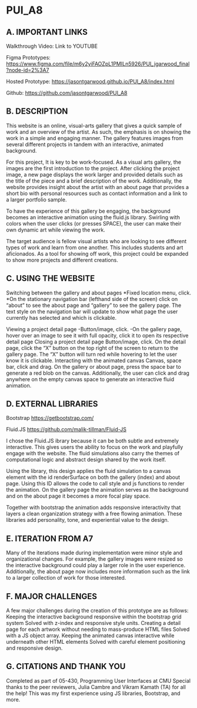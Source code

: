 # PUI_A8

## A.  IMPORTANT LINKS
Walkthrough Video: 
Link to YOUTUBE

Figma Prototypes: https://www.figma.com/file/m6y2yiFAOZpL1PMILn5926/PUI_jgarwood_final?node-id=2%3A7 

Hosted Prototype: https://jasontgarwood.github.io/PUI_A8/index.html 

Github: https://github.com/jasontgarwood/PUI_A8 

## B. DESCRIPTION
This website is an online, visual-arts gallery that gives a quick sample of work and an overview of the artist. As such, the emphasis is on showing the work in a simple and engaging manner. The gallery features images from several different projects in tandem with an interactive, animated background.

For this project, It is key to be work-focused. As a visual arts gallery, the images are the first introduction to the project. After clicking the project image, a new page displays the work larger and provided details such as the title of the piece and a brief description of the work. Additionally, the website provides insight about the artist with an about page that provides a short bio with personal resources such as contact information and a link to a larger portfolio sample.

To have the experience of this gallery be engaging, the background becomes an interactive animation using the fluid.js library. Swirling with colors when the user clicks (or presses SPACE), the user can make their own dynamic art while viewing the work.

The target audience is fellow visual artists who are looking to see different types of work and learn from one another. This includes students and art aficionados. As a tool for showing off work, this project could be expanded to show more projects and different creations.

## C. USING THE WEBSITE

Switching between the gallery and about pages
*Fixed location menu, click.
*On the stationary navigation bar (lefthand side of the screen) click on “about” to see the about page and “gallery” to see the gallery page. The text style on the navigation bar will update to show what page the user currently has selected and which is clickable.

Viewing a project detail page
-Button/image, click.
-On the gallery page, hover over an image to see it with full opacity, click it to open its respective detail page
Closing a project detail page
Button/image, click.
On the detail page, click the “X” button on the top right of the screen to return to the gallery page. The “X” button will turn red while hovering to let the user know it is clickable.
Interacting with the animated canvas
Canvas, space bar, click and drag.
On the gallery or about page, press the space bar to generate a red blob on the canvas. Additionally, the user can click and drag anywhere on the empty canvas space to generate an interactive fluid animation.

## D. EXTERNAL LIBRARIES
Bootstrap
https://getbootstrap.com/ 

Fluid.JS
https://github.com/malik-tillman/Fluid-JS 

I chose the Fluid.JS ibrary because it can be both subtle and extremely interactive. This gives users the ability to focus on the work and playfully engage with the website. The fluid simulations also carry the themes of computational logic and abstract design shared by the work itself.

Using the library, this design applies the fluid simulation to a canvas element with the id renderSurface on both the gallery (index) and about page. Using this ID allows the code to call style and js functions to render the animation. On the gallery page the animation serves as the background and on the about page it becomes a more focal play space.

Together with bootstrap the animation adds responsive interactivity that layers a clean organization strategy with a free flowing animation. These libraries add personality, tone, and experiential value to the design. 

## E. ITERATION FROM A7
Many of the iterations made during implementation were minor style and organizational changes. For example, the gallery images were resized so the interactive background could play a larger role in the user experience. Additionally, the about page now includes more information such as the link to a larger collection of work for those interested. 


## F. MAJOR CHALLENGES
A few major challenges during the creation of this prototype are as follows:
Keeping the interactive background responsive within the bootstrap grid system
Solved with z-index and responsive style units. 
Creating a detail page for each artwork without needing to mass-produce HTML files
Solved with a JS object array.
Keeping the animated canvas interactive while underneath other HTML elements
Solved with careful element positioning and responsive design.

## G. CITATIONS AND THANK YOU
Completed as part of 05-430, Programming User Interfaces at CMU Special thanks to the peer reviewers, Julia Cambre and Vikram Kamath (TA) for all the help! This was my first experience using JS libraries, Bootstrap, and more.

